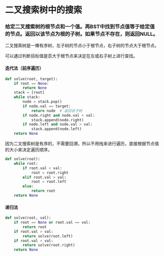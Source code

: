 
# 二叉搜索树中的搜索

### 给定二叉搜索树的根节点和一个值。再BST中找到节点值等于给定值的节点。返回以该节点为根的子树。如果节点不存在，则返回NULL。

二叉搜索树是一棵有序树，左子树的节点小于根节点，右子树的节点大于根节点。

可以通过判断目标值是否大于根节点来决定在左或右子树上进行查找。

#### 迭代法（前序遍历）


```python
def solve(root, target):
    if root == None:
        return None
    stack = [root]
    while stack:
        node = stack.pop()
        if node.val == target:
            return node  # 返回该子树
        if node.right and node.val < val:
            stack.append(node.right)
        if node.left and node.val > val:
            stack.append(node.left)
    return None
```

因为二叉搜索树是有序的，不需要回溯，所以不用栈来进行遍历，直接根据节点值的大小来决定遍历顺序。


```python
def solve(root):
    while root:
        if root.val < val:
            root = root.right
        elif root.val > val:
            root = root.left
        else:
            return root
    return None
```

#### 递归法


```python
def solve(root, val):
    if root == None or root.val == val:
        return root
    if root.val > val:
        return solve(root.left)
    if root.val < val:
        return solve(root.right)
    return None
```

